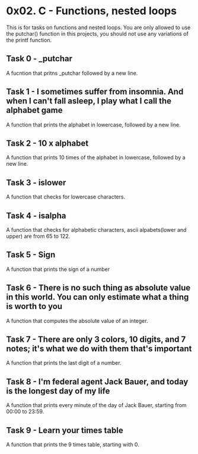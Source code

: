 # 0x02. C - Functions, nested loops
This is for tasks on functions and nested loops.
You are only allowed to use the putchar() function in this projects, you should not use any variations of the printf function.

## Task 0 - _putchar
A fucntion that pritns _putchar followed by a new line.

## Task 1 - I sometimes suffer from insomnia. And when I can't fall asleep, I play what I call the alphabet game
A function that prints the alphabet in lowercase, followed by a new line.

## Task 2 - 10 x alphabet
A function that prints 10 times of the alphabet in lowercase, followed by a new line.

## Task 3 - islower
A function that checks for lowercase characters.

## Task 4 - isalpha
A function that checks for alphabetic characters, ascii alpabets(lower and upper) are from 65 to 122.

## Task 5 - Sign
A function that prints the sign of a number

## Task 6 - There is no such thing as absolute value in this world. You can only estimate what a thing is worth to you
A function that computes the absolute value of an integer.

## Task 7 - There are only 3 colors, 10 digits, and 7 notes; it's what we do with them that's important
A function that prints the last digit of a number.

## Task 8 - I'm federal agent Jack Bauer, and today is the longest day of my life
A function that prints every minute of the day of Jack Bauer, starting from 00:00 to 23:59.

## Task 9 - Learn your times table
A function that prints the 9 times table, starting with 0.

